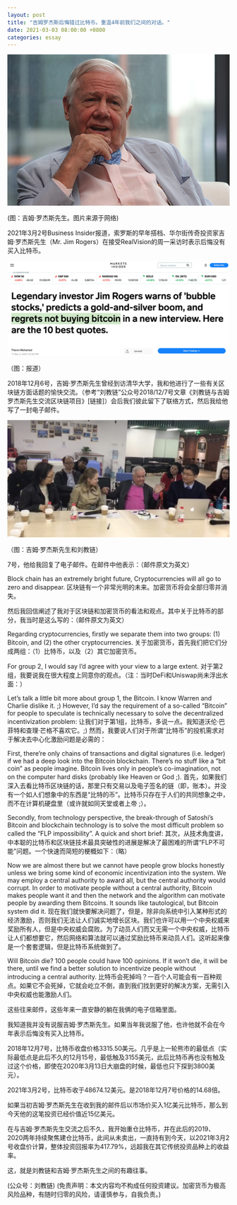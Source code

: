 ```yaml
---
layout: post
title: "吉姆罗杰斯后悔错过比特币。重温4年前我们之间的对话。"
date: 2021-03-03 08:00:00 +0800
categories: essay
---
```


![](/images/2021/20210303.jpg)

(图：吉姆·罗杰斯先生。图片来源于网络)

2021年3月2号Business Insider报道，索罗斯的早年搭档、华尔街传奇投资家吉姆·罗杰斯先生（Mr. Jim Rogers）在接受RealVision的周一采访时表示后悔没有买入比特币。

![](/images/2021/20210303-2.jpg)

（图：报道）

2018年12月6号，吉姆·罗杰斯先生曾经到访清华大学，我和他进行了一些有关区块链方面话题的愉快交流。（参考“刘教链”公众号2018/12/7号文章《刘教链与吉姆罗杰斯先生交流区块链项目》[链接]）会后我们彼此留下了联络方式，然后我给他写了一封电子邮件。

![](/images/2021/20210303-3.jpg)

（图：吉姆·罗杰斯先生和刘教链）

7号，他给我回复了电子邮件。在邮件中他表示：（邮件原文为英文）

Block chain has an extremely bright future, Cryptocurrencies will all go to zero and disappear.
区块链有一个非常光明的未来。加密货币将会全部归零并消失。

然后我回信阐述了我对于区块链和加密货币的看法和观点。其中关于比特币的部分，我当时是这么写的：（邮件原文为英文）

Regarding cryptocurrencies, firstly we separate them into two groups: (1) Bitcoin, and (2) the other cryptocurrencies.
关于加密货币，首先我们把它们分成两组：（1）比特币，以及（2）其它加密货币。

For group 2, I would say I’d agree with your view to a large extent.
对于第2组，我要说我在很大程度上同意你的观点。（注：当时DeFi和Uniswap尚未浮出水面：）

Let’s talk a little bit more about group 1, the Bitcoin. I know Warren and Charlie dislike it. ;) However, I’d say the requirement of a so-called “Bitcoin” for people to speculate is technically necessary to solve the decentralized incentivization problem:
让我们对于第1组，比特币，多说一点。我知道沃伦·巴菲特和查理·芒格不喜欢它。;) 然而，我要说人们对于所谓“比特币”的投机需求对于解决去中心化激励问题是必需的：

First, there’re only chains of transactions and digital signatures (i.e. ledger) if we had a deep look into the Bitcoin blockchain. There’s no stuff like a “bit coin” as people imagine. Bitcoin lives only in people’s co-imagination, not on the computer hard disks (probably like Heaven or God ;).
首先，如果我们深入去看比特币区块链的话，那里只有交易以及电子签名的链（即，账本）。并没有一个如人们想象中的东西是“比特的币”。比特币只存在于人们的共同想象之中，而不在计算机硬盘里（或许就如同天堂或者上帝 ;）。

Secondly, from technology perspective, the break-through of Satoshi’s Bitcoin and blockchain technology is to solve the most difficult problem so called the “FLP impossibility”. A quick and short brief:
其次，从技术角度讲，中本聪的比特币和区块链技术最具突破性的进展是解决了最困难的所谓“FLP不可能”问题。一个快速而简短的梗概如下：（略）

Now we are almost there but we cannot have people grow blocks honestly unless we bring some kind of economic incentivization into the system. We may employ a central authority to award all, but the central authority would corrupt. In order to motivate people without a central authority, Bitcoin makes people want it and then the network and the algorithm can motivate people by awarding them Bitcoins. It sounds like tautological, but Bitcoin system did it.
现在我们就快要解决问题了，但是，除非向系统中引入某种形式的经济激励，否则我们无法让人们诚实地增长区块。我们也许可以用一个中央权威来奖励所有人，但是中央权威会腐败。为了动员人们而又无需一个中央权威，比特币让人们都想要它，然后网络和算法就可以通过奖励比特币来动员人们。这听起来像是一个套套逻辑，但是比特币系统做到了。

Will Bitcoin die? 100 people could have 100 opinions. If it won’t die, it will be there, until we find a better solution to incentivize people without introducing a central authority.
比特币会死掉吗？一百个人可能会有一百种观点。如果它不会死掉，它就会屹立不倒，直到我们找到更好的解决方案，无需引入中央权威也能激励人们。

这些往来邮件，这些年来一直安静的躺在我俩的电子信箱里面。

我知道我并没有说服吉姆·罗杰斯先生。如果当年我说服了他，也许他就不会在今年表示后悔没有买入比特币。

2018年12月7号，比特币收盘价格3315.50美元。几乎是上一轮熊市的最低点（实际最低点是此后不久的12月15号，最低触及3155美元，此后比特币再也没有触及过这个价格，即使在2020年3月13日大崩盘的时候，最低也只下探到3800美元）。

2021年3月2号，比特币收于48674.12美元。是2018年12月7号价格的14.68倍。

如果当初吉姆·罗杰斯先生在收到我的邮件后以市场价买入1亿美元比特币，那么到今天他的这笔投资已经价值近15亿美元。

在与吉姆·罗杰斯先生交流之后不久，我开始重仓比特币，并在此后的2019、2020两年持续聚焦建仓比特币，此间从未卖出，一直持有到今天，以2021年3月2号收盘价计算，整体投资回报率为417.79%，远超我在其它传统投资品种上的收益率。

这，就是刘教链和吉姆·罗杰斯先生之间的有趣往事。

(公众号：刘教链)
(免责声明：本文内容均不构成任何投资建议。加密货币为极高风险品种，有随时归零的风险，请谨慎参与，自我负责。)
